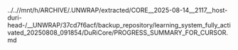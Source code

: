 ../..//mnt/h/ARCHIVE/.UNWRAP/extracted/CORE__2025-08-14__2117__host-duri-head-/__UNWRAP/37cd7f6acf/backup_repository/learning_system_fully_activated_20250808_091854/DuRiCore/PROGRESS_SUMMARY_FOR_CURSOR.md